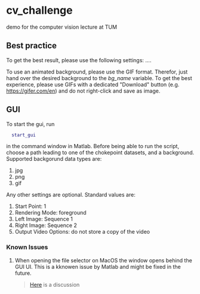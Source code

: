 # cv_challenge
demo for the computer vision lecture at TUM

## Best practice
To get the best result, please use the following settings:
....

To use an animated background, please use the GIF format.
Therefor, just hand over the desired background to the *bg_name* variable.
To get the best experience, please use GIFs with a dedicated "Download" button (e.g. https://gifer.com/en) and do not right-click and save as image.

## GUI
To start the gui, run
```matlab
  start_gui
```
in the command window in Matlab. Before being able to run the script, choose a path leading to one of the chokepoint datasets, and a background.
Supported backgorund data types are:
1. jpg
2. png
3. gif

Any other settings are optional. Standard values are:
1. Start Point: 1
2. Rendering Mode: foreground
3. Left Image: Sequence 1
4. Right Image: Sequence 2
5. Output Video Options: do not store a copy of the video

### Known Issues
1. When opening the file selector on MacOS the window opens behind the GUI UI. This is a kknowen issue by Matlab and might be fixed in the future.
   > [Here](https://de.mathworks.com/matlabcentral/answers/518793-how-to-make-uigetfile-window-pops-up-in-front-of-my-app-designed-in-appdesigner) is a discussion
